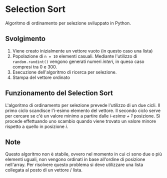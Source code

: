 # Selection Sort
Algoritmo di ordinamento per selezione sviluppato in Python.

## Svolgimento
1. Viene creato inizialmente un vettore vuoto (in questo caso una lista)
2. Popolazione di ```n = 10``` elementi casuali.
	Mediante l'utilizzo di ```random.randint()``` vengono generati numeri _interi_, in queso caso compresi tra 0 e 300.
3. Esecuzione dell'algoritmo di ricerca per selezione.
4. Stampa del vettore ordinato

## Funzionamento del Selection Sort
L'algoritmo di ordinamento per selezione prevede l'utilizzo di un due cicli. Il primo ciclo scandisce l'i-esimo elemento del vettore. Il secondo ciclo serve per cercare se c'è un valore minimo a partire dalle _i-esima + 1_ posizione. Si procede effettuando uno scambio quando viene trovato un valore minore rispetto a quello in posizione _i_.

## Note
Questo algoritmo non è stabile, ovvero nel momento in cui ci sono due o più elementi uguali, non vengono ordinati in base all'ordine di posizione nell'array. Per risolvere questo problema si deve utilizzare una lista collegata al posto di un vettore / lista.